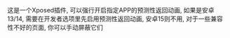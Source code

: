 这是一个Xposed插件, 可以强行开启指定APP的预测性返回动画, 如果是安卓13/14, 需要在开发者选项里先启用预测性返回动画, 安卓15则不用, 对于一些兼容性不好的页面, 你可以手动屏蔽它们
